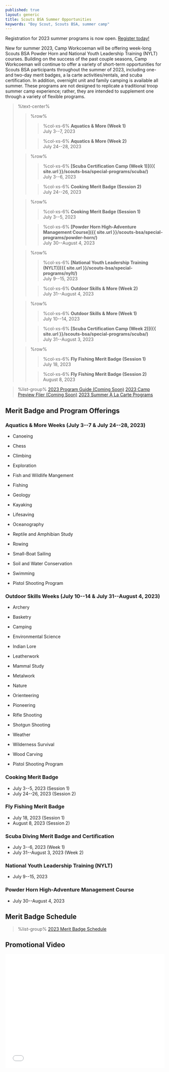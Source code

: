 ```yaml
---
published: true
layout: generic
title: Scouts BSA Summer Opportunities
keywords: "Boy Scout, Scouts BSA, summer camp"
---
```


<div class="alert alert-info">
Registration for 2023 summer programs is now open.
<a href="{{ site.url }}/scouts-bsa/register/">
Register today!</a>
</div>

New for summer 2023, Camp Workcoeman will be offering week-long Scouts BSA Powder Horn and National Youth Leadership Training (NYLT) courses. Building on the success of the past couple seasons, Camp Workcoeman will continue to offer a variety of short-term opportunities for Scouts BSA participants throughout the summer of 2023, including one- and two-day merit badges, a la carte activities/rentals, and scuba certification. In addition, overnight unit and family camping is available all summer. These programs are not designed to replicate a traditional troop summer camp experience; rather, they are intended to supplement one through a variety of flexible programs.

> %text-center%
>> %row%
>>> %col-xs-6%
>>> **Aquatics & More (Week 1)**<br/>
>>> July 3--7, 2023<br/>
>>
>>> %col-xs-6%
>>> **Aquatics & More (Week 2)**<br/>
>>> July 24--28, 2023<br/>
>
>> %row%
>>> %col-xs-6%
>>> **[Scuba Certification Camp (Week 1)]({{ site.url }}/scouts-bsa/special-programs/scuba/)**<br/>
>>> July 3--6, 2023<br/>
>>
>>> %col-xs-6%
>>> **Cooking Merit Badge (Session 2)**<br/>
>>> July 24--26, 2023<br/>
>
>> %row%
>>> %col-xs-6%
>>> **Cooking Merit Badge (Session 1)**<br/>
>>> July 3--5, 2023<br/>
>>
>>> %col-xs-6%
>>> **[Powder Horn High-Adventure Management Course]({{ site.url }}/scouts-bsa/special-programs/powder-horn/)**<br/>
>>> July 30--August 4, 2023<br/>
>
>> %row%
>>> %col-xs-6%
>>> **[National Youth Leadership Training (NYLT)]({{ site.url }}/scouts-bsa/special-programs/nylt/)**<br/>
>>> July 9--15, 2023<br/>
>>
>>> %col-xs-6%
>>> **Outdoor Skills & More (Week 2)**<br/>
>>> July 31--August 4, 2023<br/>
>
>> %row%
>>> %col-xs-6%
>>> **Outdoor Skills & More (Week 1)**<br/>
>>> July 10--14, 2023<br/>
>>
>>> %col-xs-6%
>>> **[Scuba Certification Camp (Week 2)]({{ site.url }}/scouts-bsa/special-programs/scuba/)**<br/>
>>> July 31--August 3, 2023<br/>
>
>> %row%
>>> %col-xs-6%
>>> **Fly Fishing Merit Badge (Session 1)**<br/>
>>> July 18, 2023<br/>
>>
>>> %col-xs-6%
>>> **Fly Fishing Merit Badge (Session 2)**<br/>
>>> August 8, 2023<br/>

> %list-group%
> <a href="{{ site.url }}/pdf/2022/2022-program-guide.pdf" class="list-group-item">2023 Program Guide (Coming Soon)</a>
> <a href="{{ site.url }}/pdf/2022/2022-preview-flier.pdf" class="list-group-item">2023 Camp Preview Flier (Coming Soon)</a>
> <a href="{{ site.url }}/summer-camp/a-la-carte-programs/" class="list-group-item">2023 Summer À La Carte Programs</a>

## Merit Badge and Program Offerings

### Aquatics & More Weeks (July 3--7 & July 24--28, 2023)
- Canoeing
- Chess
- Climbing
- Exploration
- Fish and Wildlife Mangement
- Fishing
- Geology
- Kayaking
- Lifesaving
- Oceanography
- Reptile and Amphibian Study
- Rowing
- Small-Boat Sailing
- Soil and Water Conservation
- Swimming

- Pistol Shooting Program

### Outdoor Skills Weeks (July 10--14 & July 31--August 4, 2023)
- Archery
- Basketry
- Camping
- Environmental Science
- Indian Lore
- Leatherwork
- Mammal Study
- Metalwork
- Nature
- Orienteering
- Pioneering
- Rifle Shooting
- Shotgun Shooting
- Weather
- Wilderness Survival
- Wood Carving

- Pistol Shooting Program

### Cooking Merit Badge
- July 3--5, 2023 (Session 1)
- July 24--26, 2023 (Session 2)

### Fly Fishing Merit Badge
- July 18, 2023 (Session 1)
- August 8, 2023 (Session 2)

### Scuba Diving Merit Badge and Certification
- July 3--6, 2023 (Week 1)
- July 31--August 3, 2023 (Week 2)

### National Youth Leadership Training (NYLT)
- July 9--15, 2023

### Powder Horn High-Adventure Management Course
- July 30--August 4, 2023

## Merit Badge Schedule
> %list-group%
> <a href="{{ site.url }}/pdf/2023/2023-merit-badge-schedule.pdf" class="list-group-item">2023 Merit Badge Schedule</a>

## Promotional Video

<iframe style="max-width: 640px; width: 100%; height: 360px; border: none;" src="//www.youtube-nocookie.com/embed/uXSOw9eqJAc?rel=0" allowfullscreen></iframe>

